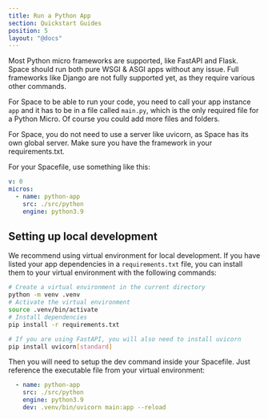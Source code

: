 ```yaml
---
title: Run a Python App
section: Quickstart Guides
position: 5
layout: "@docs"
---
```


Most Python micro frameworks are supported, like FastAPI and Flask. Space should run both pure WSGI & ASGI apps without any issue. Full frameworks like Django are not fully supported yet, as they require various other commands.

For Space to be able to run your code, you need to call your app instance `app` and it has to be in a file called `main.py`, which is the only required file for a Python Micro. Of course you could add more files and folders.

For Space, you do not need to use a server like uvicorn, as Space has its own global server. Make sure you have the framework in your requirements.txt.

For your Spacefile, use something like this:

```yaml
v: 0
micros:
  - name: python-app
    src: ./src/python
    engine: python3.9
```

## Setting up local development

We recommend using virtual environment for local development. If you have listed your app dependencies in a `requirements.txt` file, you can install them to your virtual environment with the following commands:

```bash
# Create a virtual environment in the current directory
python -m venv .venv
# Activate the virtual environment
source .venv/bin/activate
# Install dependencies
pip install -r requirements.txt

# If you are using FastAPI, you will also need to install uvicorn
pip install uvicorn[standard]
```

Then you will need to setup the dev command inside your Spacefile. Just reference the executable file from your virtual environment:

```yaml
  - name: python-app
    src: ./src/python
    engine: python3.9
    dev: .venv/bin/uvicorn main:app --reload
```

